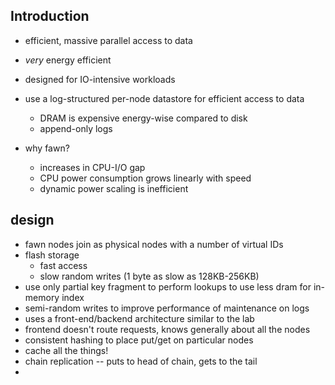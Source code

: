 ## Introduction

- efficient, massive parallel access to data
- _very_ energy efficient
- designed for IO-intensive workloads
- use a log-structured per-node datastore for efficient access to data
  - DRAM is expensive energy-wise compared to disk
  - append-only logs

- why fawn?
  - increases in CPU-I/O gap
  - CPU power consumption grows linearly with speed
  - dynamic power scaling is inefficient

## design

- fawn nodes join as physical nodes with a number of virtual IDs
- flash storage
  - fast access
  - slow random writes (1 byte as slow as 128KB-256KB)
- use only partial key fragment to perform lookups to use less dram for
  in-memory index
- semi-random writes to improve performance of maintenance on logs
- uses a front-end/backend architecture similar to the lab
 - frontend doesn't route requests, knows generally about all the nodes
 - consistent hashing to place put/get on particular nodes
- cache all the things!
- chain replication -- puts to head of chain, gets to the tail
- 